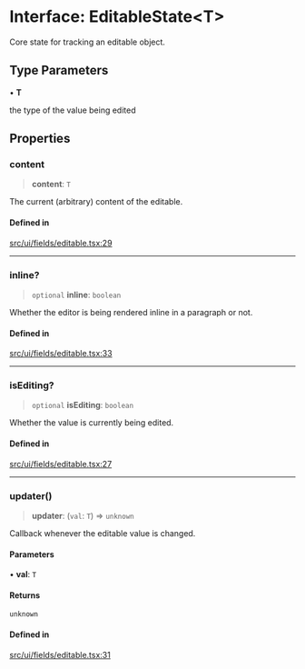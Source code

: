 # Interface: EditableState\<T\>

Core state for tracking an editable object.

## Type Parameters

• **T**

the type of the value being edited

## Properties

### content

> **content**: `T`

The current (arbitrary) content of the editable.

#### Defined in

[src/ui/fields/editable.tsx:29](https://github.com/GamerGirlandCo/datacore/blob/73f36550e501eb29175b69b6a097ff3d4401efc7/src/ui/fields/editable.tsx#L29)

***

### inline?

> `optional` **inline**: `boolean`

Whether the editor is being rendered inline in a paragraph or not.

#### Defined in

[src/ui/fields/editable.tsx:33](https://github.com/GamerGirlandCo/datacore/blob/73f36550e501eb29175b69b6a097ff3d4401efc7/src/ui/fields/editable.tsx#L33)

***

### isEditing?

> `optional` **isEditing**: `boolean`

Whether the value is currently being edited.

#### Defined in

[src/ui/fields/editable.tsx:27](https://github.com/GamerGirlandCo/datacore/blob/73f36550e501eb29175b69b6a097ff3d4401efc7/src/ui/fields/editable.tsx#L27)

***

### updater()

> **updater**: (`val`: `T`) => `unknown`

Callback whenever the editable value is changed.

#### Parameters

• **val**: `T`

#### Returns

`unknown`

#### Defined in

[src/ui/fields/editable.tsx:31](https://github.com/GamerGirlandCo/datacore/blob/73f36550e501eb29175b69b6a097ff3d4401efc7/src/ui/fields/editable.tsx#L31)
